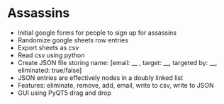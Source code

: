 # Assassins

- Initial google forms for people to sign up for assassins
- Randomize google sheets row entries
- Export sheets as csv
- Read csv using python
- Create JSON file storing name: [email: __ , target: __, targeted by: __, eliminated: true/false]
- JSON entries are effectively nodes in a doubly linked list
- Features: eliminate, remove, add, email, write to csv, write to JSON
- GUI using PyQT5 drag and drop

